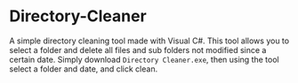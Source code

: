 # Directory-Cleaner
A simple directory cleaning tool made with Visual C#. This tool allows you to select a folder and delete all files and sub folders not modified since a certain date. Simply download `Directory Cleaner.exe`, then using the tool select a folder and date, and click clean.
